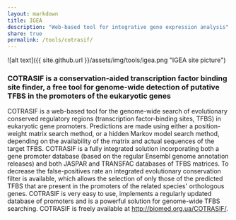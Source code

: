 ```yaml
---
layout: markdown
title: IGEA
description: "Web-based tool for integrative gene expression analysis"
share: true
permalink: /tools/cotrasif/
---
```


![alt text]({{ site.github.url }}/assets/img/tools/igea.png "IGEA site picture")

### **COTRASIF** is a conservation-aided transcription factor binding site finder, a free tool for genome-wide detection of putative TFBS in the promoters of the eukaryotic genes



COTRASIF is a web-based tool for the genome-wide search of evolutionary conserved regulatory regions (transcription factor-binding sites, TFBS) in eukaryotic gene promoters. Predictions are made using either a position-weight matrix search method, or a hidden Markov model search method, depending on the availability of the matrix and actual sequences of the target TFBS. COTRASIF is a fully integrated solution incorporating both a gene promoter database (based on the regular Ensembl genome annotation releases) and both JASPAR and TRANSFAC databases of TFBS matrices. To decrease the false-positives rate an integrated evolutionary conservation filter is available, which allows the selection of only those of the predicted TFBS that are present in the promoters of the related species' orthologous genes. COTRASIF is very easy to use, implements a regularly updated database of promoters and is a powerful solution for genome-wide TFBS searching. COTRASIF is freely available at http://biomed.org.ua/COTRASIF/.